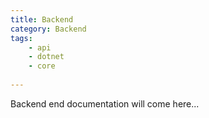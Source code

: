 ```yaml
---
title: Backend
category: Backend
tags:
    - api
    - dotnet
    - core
  
---
```


Backend end documentation will come here...
